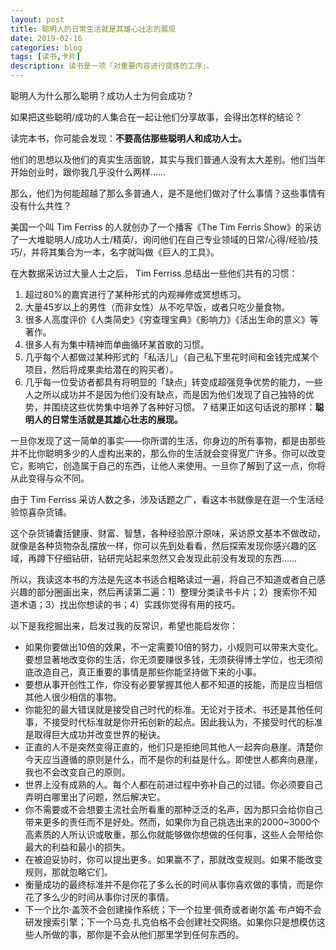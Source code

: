 ```yaml
---
layout: post
title: 聪明人的日常生活就是其雄心壮志的展现
date: 2019-02-16
categories: blog
tags: [读书,卡片]
description: 读书是一项「对重要内容进行提炼的工序」。
---
```



聪明人为什么那么聪明？成功人士为何会成功？

如果把这些聪明/成功的人集合在一起让他们分享故事，会得出怎样的结论？

读完本书，你可能会发现：**不要高估那些聪明人和成功人士。**

他们的思想以及他们的真实生活面貌，其实与我们普通人没有太大差别。他们当年开始创业时，跟你我几乎没什么两样……

那么，他们为何能超越了那么多普通人，是不是他们做对了什么事情？这些事情有没有什么共性？

美国一个叫  Tim Ferriss 的人就创办了一个播客《The Tim Ferris Show》的采访了一大堆聪明人/成功人士/精英/，询问他们在自己专业领域的日常/心得/经验/技巧/，并将其集合为一本，名字就叫做《巨人的工具》。

在大数据采访过大量人士之后， Tim Ferriss 总结出一些他们共有的习惯：

1. 超过80%的嘉宾进行了某种形式的内观禅修或冥想练习。 
2. 大量45岁以上的男性（而非女性）从不吃早饭，或者只吃少量食物。 
3. 很多人高度评价《人类简史》《穷查理宝典》《影响力》《活出生命的意义》等著作。 
4. 很多人有为集中精神而单曲循环某首歌的习惯。 
5. 几乎每个人都做过某种形式的「私活儿」（自己私下里花时间和金钱完成某个项目，然后将成果卖给潜在的购买者）。
6. 几乎每一位受访者都具有将明显的「缺点」转变成超强竞争优势的能力，一些人之所以成功并不是因为他们没有缺点，而是因为他们发现了自己独特的优势，并围绕这些优势集中培养了各种好习惯。
7
结果正如这句话说的那样：**聪明人的日常生活就是其雄心壮志的展现。**

一旦你发现了这一简单的事实——你所谓的生活，你身边的所有事物，都是由那些并不比你聪明多少的人虚构出来的，那么你的生活就会变得宽广许多。你可以改变它，影响它，创造属于自己的东西，让他人来使用。一旦你了解到了这一点，你将从此变得与众不同。

由于 Tim Ferriss 采访人数之多，涉及话题之广，看这本书就像是在逛一个生活经验惊喜杂货铺。

这个杂货铺囊括健康、财富、智慧，各种经验原汁原味，采访原文基本不做改动，就像是各种货物杂乱摆放一样，你可以先到处看看，然后探索发现你感兴趣的区域，再蹲下仔细钻研，钻研完站起来忽然又会发现此前没有发现的东西……

所以，我读这本书的方法是先这本书适合粗略读过一遍，将自己不知道或者自己感兴趣的部分圈画出来，然后再读第二遍：1）整理分类读书卡片；2）搜索你不知道术语；3）找出你想读的书；4）实践你觉得有用的技巧。

以下是我挖掘出来，启发过我的反常识，希望也能启发你：

* 如果你要做出10倍的效果，不一定需要10倍的努力，小规则可以带来大变化。要想显著地改变你的生活，你无须要赚很多钱，无须获得博士学位，也无须彻底改造自己，真正重要的事情是那些你能坚持做下来的小事。
* 要想从事开创性工作，你没有必要掌握其他人都不知道的技能，而是应当相信其他人很少相信的事物。 
* 你能犯的最大错误就是接受自己时代的标准。无论对于技术、书还是其他任何事，不接受时代标准就是你开拓创新的起点。因此我认为，不接受时代的标准是取得巨大成功并改变世界的秘诀。
* 正直的人不是突然变得正直的，他们只是拒绝同其他人一起奔向悬崖。清楚你今天应当遵循的原则是什么，而不是你的利益是什么。即使世人都奔向悬崖，我也不会改变自己的原则。
* 世界上没有成熟的人。每个人都在前进过程中弥补自己的过错。你必须要自己弄明白哪里出了问题，然后解决它。
* 你不需要或不会想要主流社会所看重的那种泛泛的名声，因为那只会给你自己带来更多的责任而不是好处。然而，如果你为自己挑选出来的2000~3000个高素质的人所认识或敬重，那么你就能够做你想做的任何事，这些人会带给你最大的利益和最小的损失。
* 在被迫妥协时，你可以提出更多。如果赢不了，那就改变规则。如果不能改变规则，那就忽略它们。
* 衡量成功的最终标准并不是你花了多么长的时间从事你喜欢做的事情，而是你花了多么少的时间从事你讨厌的事情。 
* 下一个比尔·盖茨不会创建操作系统；下一个拉里·佩奇或者谢尔盖·布卢姆不会研发搜索引擎；下一个马克·扎克伯格不会创建社交网络。如果你只是想模仿这些人所做的事，那你是不会从他们那里学到任何东西的。